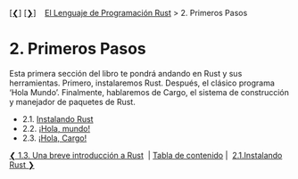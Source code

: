 [[❮]](ch01-03-quick-intro-to-rust.md)
[[❯]](ch02-01-installing-rust.md)
&nbsp;&nbsp;
[El Lenguaje de Programación Rust](_index.md) > 2. Primeros Pasos

# 2. Primeros Pasos

Esta primera sección del libro te pondrá andando en Rust y sus herramientas.
Primero, instalaremos Rust. Después, el clásico programa ‘Hola Mundo’.
Finalmente, hablaremos de Cargo, el sistema de construcción y manejador de
paquetes de Rust.

- 2.1. [Instalando Rust](ch02-01-installing-rust.md)
- 2.2. [¡Hola, mundo!](ch02-02-hello-world.md)
- 2.3. [¡Hola, Cargo!](ch02-03-hello-cargo.md)

[❮ 1.3. Una breve introducción a Rust](ch01-03-Quick-intro-to-rust.md)
&nbsp;|&nbsp;[Tabla de contenido](_index.md)&nbsp;|&nbsp;
[2.1.Instalando Rust ❯](ch02-01-installing-rust.md)
